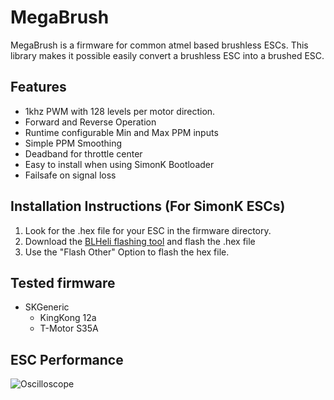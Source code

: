 # MegaBrush
MegaBrush is a firmware for common atmel based brushless ESCs.
This library makes it possible easily convert a brushless ESC into a brushed ESC.

## Features
* 1khz PWM with 128 levels per motor direction.
* Forward and Reverse Operation
* Runtime configurable Min and Max PPM inputs
* Simple PPM Smoothing
* Deadband for throttle center
* Easy to install when using SimonK Bootloader
* Failsafe on signal loss

## Installation Instructions (For SimonK ESCs)
1. Look for the .hex file for your ESC in the firmware directory.
1. Download the [BLHeli flashing tool](https://blhelisuite.wordpress.com/) and flash the .hex file
1. Use the "Flash Other" Option to flash the hex file.

## Tested firmware
* SKGeneric
  * KingKong 12a
  * T-Motor S35A

## ESC Performance
![Oscilloscope](/docs/scope.png)
